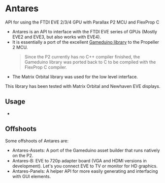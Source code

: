 # Antares
API for using the FTDI EVE 2/3/4 GPU with Parallax P2 MCU and FlexProp C

- Antares is an API to interface with the FTDI EVE series of GPUs (Mostly EVE2 and EVE3, but also works with EVE4).
- It is essentially a port of the excellent [Gameduino library](https://github.com/jamesbowman/gd2-lib) to the Propeller 2 MCU.
  > Since the P2 currently has no C++ compiler finished, the Gameduino library was ported back to C to be compiled with the FlexProp C compiler.
- The Matrix Orbital library was used for the low level interface.

This library has been tested with Matrix Orbital and Newhaven EVE displays.

## Usage
- 

## Offshoots
Some offshoots of Antares are:
- Antares-Assets:  A port of the Gameduino asset builder that runs natively on the P2.
- Antares-B:  EVE to 720p adapter board (VGA and HDMI versions in development).  Let's you connect EVE to TV or monitor for HD graphics.
- Antares-Panels:  A helper API for more easily generating and interfacing with GUI elements.


